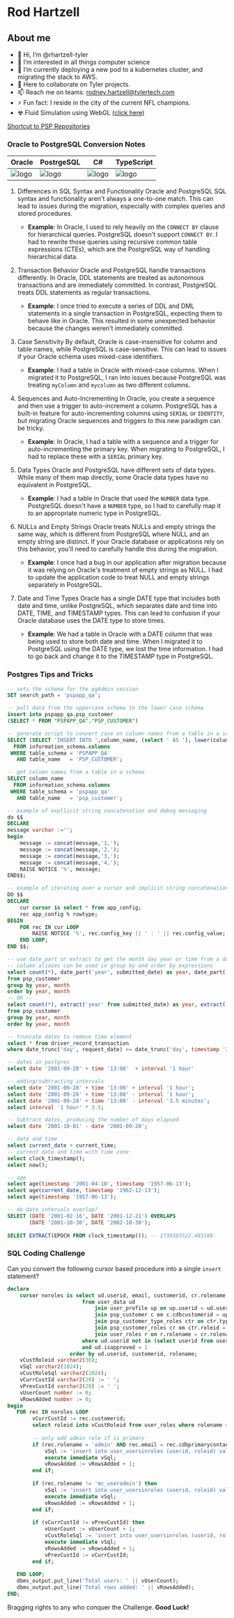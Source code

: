 # Rod Hartzell 

## About me
- 👋 Hi, I’m @rhartzell-tyler
- 👀 I’m interested in all things computer science
- 🌱 I’m currently deploying a new pod to a kubernetes cluster, and migrating the stack to AWS.
- 💞️ Here to collaborate on Tyler projects.
- 📫 Reach me on teams: rodney.hartzell@tylertech.com
- ⚡ Fun fact: I reside in the city of the current NFL champions.
- ☢ Fluid Simulation using WebGL [(click here)](https://rhartzell-tyler.github.io/)

[Shortcut to PSP Repositories](https://github.com/orgs/tyler-technologies-dsd/teams/pre-employment-screening-program/repositories)
<!---
rhartzell-tyler/rhartzell-tyler is a ✨ special ✨ repository because its `README.md` (this file) appears on your GitHub profile.
You can click the Preview link to take a look at your changes.
--->
### Oracle to PostgreSQL Conversion Notes
| Oracle | PostrgeSQL | C# | TypeScript |
--------|-------------|----|-------------
|![logo](https://www.siebelhub.com/main/wp-content/uploads/2015/09/oracle-logo.png)|![logo](https://raw.githubusercontent.com/docker-library/docs/01c12653951b2fe592c1f93a13b4e289ada0e3a1/postgres/logo.png)|![logo](https://careerkarma.com/blog/wp-content/uploads/2019/05/c-logo.png)|![logo](https://www.pngrepo.com/png/354479/180/typescript.png)|

1. Differences in SQL Syntax and Functionality
Oracle and PostgreSQL SQL syntax and functionality aren't always a one-to-one match. This can lead to issues during the migration, especially with complex queries and stored procedures.
    - __Example__: In Oracle, I used to rely heavily on the `CONNECT BY` clause for hierarchical queries. PostgreSQL doesn't support `CONNECT BY`. I had to rewrite those queries using recursive common table expressions (CTEs), which are the PostgreSQL way of handling hierarchical data.

3. Transaction Behavior
Oracle and PostgreSQL handle transactions differently. In Oracle, DDL statements are treated as autonomous transactions and are immediately committed. In contrast, PostgreSQL treats DDL statements as regular transactions.
    - __Example__: I once tried to execute a series of DDL and DML statements in a single transaction in PostgreSQL, expecting them to behave like in Oracle. This resulted in some unexpected behavior because the changes weren't immediately committed.

3. Case Sensitivity
By default, Oracle is case-insensitive for column and table names, while PostgreSQL is case-sensitive. This can lead to issues if your Oracle schema uses mixed-case identifiers.
    - __Example__: I had a table in Oracle with mixed-case columns. When I migrated it to PostgreSQL, I ran into issues because PostgreSQL was treating `myColumn` and `mycolumn` as two different columns.
4. Sequences and Auto-Incrementing
In Oracle, you create a sequence and then use a trigger to auto-increment a column. PostgreSQL has a built-in feature for auto-incrementing columns using `SERIAL` or `IDENTITY`, but migrating Oracle sequences and triggers to this new paradigm can be tricky.
    - __Example__: In Oracle, I had a table with a sequence and a trigger for auto-incrementing the primary key. When migrating to PostgreSQL, I had to replace these with a `SERIAL` primary key.
5. Data Types
Oracle and PostgreSQL have different sets of data types. While many of them map directly, some Oracle data types have no equivalent in PostgreSQL.
    - __Example__: I had a table in Oracle that used the `NUMBER` data type. PostgreSQL doesn't have a `NUMBER` type, so I had to carefully map it to an appropriate numeric type in PostgreSQL.
6. NULLs and Empty Strings
Oracle treats NULLs and empty strings the same way, which is different from PostgreSQL where NULL and an empty string are distinct. If your Oracle database or applications rely on this behavior, you'll need to carefully handle this during the migration.
    - __Example__: I once had a bug in our application after migration because it was relying on Oracle's treatment of empty strings as NULL. I had to update the application code to treat NULL and empty strings separately in PostgreSQL.
7. Date and Time Types
Oracle has a single DATE type that includes both date and time, unlike PostgreSQL, which separates date and time into DATE, TIME, and TIMESTAMP types. This can lead to confusion if your Oracle database uses the DATE type to store times.
    - __Example__: We had a table in Oracle with a DATE column that was being used to store both date and time. When I migrated it to PostgreSQL using the DATE type, we lost the time information. I had to go back and change it to the TIMESTAMP type in PostgreSQL.

### Postgres Tips and Tricks
```sql
-- sets the schema for the pgAdmin session
SET search_path = 'pspapp_qa';

-- pull data from the uppercase schema to the lower case schema
insert into pspapp_qa.psp_customer 
(SELECT * FROM "PSPAPP_QA"."PSP_CUSTOMER")

-- generate script to convert case on column names from a table in a schema
SELECT (SELECT 'INSERT INTO ',column_name, (select ' AS '), lower(column_name), (select ', ')
  FROM information_schema.columns
 WHERE table_schema = 'PSPAPP_QA'
   AND table_name   = 'PSP_CUSTOMER';

-- get column names from a table in a schema
SELECT column_name
  FROM information_schema.columns
 WHERE table_schema = 'pspapp_qa'
   AND table_name   = 'psp_customer';

-- example of expllicit string concatenation and debug messaging
do $$
DECLARE
message varchar :='';
begin
	message := concat(message,'1,');
	message := concat(message,'2,');
	message := concat(message,'3,');
	message := concat(message,'4,');
	RAISE NOTICE '%', message;
END$$;

-- example of iterating over a cursor and implicit string concatenation
DO $$
DECLARE
	cur cursor is select * from app_config;
	rec app_config % rowtype;
BEGIN
	FOR rec IN cur LOOP
		RAISE NOTICE '%', rec.config_key || ' : ' || rec.config_value;
	END LOOP;
END $$;

-- use date_part or extract to get the month day year or time from a date value
-- column aliases can be used in group by and order by expressions
select count(*), date_part('year', submitted_date) as year, date_part('month', submitted_date) as month
from psp_customer
group by year, month
order by year, month
-- OR --
select count(*), extract('year' from submitted_date) as year, extract('month' from submitted_date) as month
from psp_customer
group by year, month
order by year, month

-- truncate dates to remove time element
select * from driver_record_transaction
where date_trunc('day', request_date) >= date_trunc('day', timestamp '2024-09-01');

-- dates in postgres
select date '2001-09-28' + time '13:00'  + interval '1 hour'

-- adding/subtracting intervals
select date '2001-09-28' + time '13:00' + interval '1 hour';
select date '2001-09-28' + time '13:00' - interval '1 hour';
select date '2001-09-28' + time '13:00' - interval '3.5 minutes';
select interval '1 hour' * 3.5;

-- Subtract dates, producing the number of days elapsed
select date '2001-10-01' - date '2001-09-28';

-- date and time
select current_date + current_time;
-- current date and time with time zone
select clock_timestamp();
select now();

-- age
select age(timestamp '2001-04-10', timestamp '1957-06-13');
select age(current_date, timestamp '1962-12-13');
select age(timestamp '1957-06-13');

-- do date intervals overlap?
SELECT (DATE '2001-02-16', DATE '2001-12-21') OVERLAPS
       (DATE '2001-10-30', DATE '2002-10-30');
	   
SELECT EXTRACT(EPOCH FROM clock_timestamp()); -- 1730383522.483188

```

### SQL Coding Challenge
Can you convert the following cursor based procedure into a single `insert` statement?

```sql
declare
    cursor noroles is select ud.userid, email, customerid, cr.rolename, r.roleid,c.cdbprimarycontactemail
                        from user_data ud
                            join user_profile up on up.userid = ud.userid
                            join psp_customer c on c.cdbcustomerid = up.customerid
                            join psp_customer_type_roles ctr on ctr.typeid = c.typeid
                            join psp_customer_roles cr on ctr.roleid = cr.roleid
                            join user_roles r on r.rolename = cr.rolename
                        where ud.userid not in (select userid from user_usersinroles)
                        and ud.isapproved = 1
                    order by ud.userid, customerid, rolename;
    vCustRoleid varchar2(36);
    vSql varchar2(1024);
    vCustRoleSql varchar2(1024);
    vCurrCustId varchar2(20) := ' ';
    vPrevCustId varchar2(20) := ' ';
    vUserCount number := 0;
    vRowsAdded number := 0;
begin
   FOR rec IN noroles LOOP
        vCurrCustId := rec.customerid;
        select roleid into vCustRoleid from user_roles where rolename = rec.customerid;
        
        -- only add admin role if is primary
        if (rec.rolename = 'admin' AND rec.email = rec.cdbprimarycontactemail) then
            vSql := 'insert into user_usersinroles (userid, roleid) values (''' || rec.userid || ''', ''' || rec.roleid || ''')';
            execute immediate vSql;
            vRowsAdded := vRowsAdded + 1;
        end if;
        
        if (rec.rolename != 'mc_useradmin') then
            vSql := 'insert into user_usersinroles (userid, roleid) values (''' || rec.userid || ''', ''' || rec.roleid || ''')';
            execute immediate vSql;
            vRowsAdded := vRowsAdded + 1;
        end if;
        
        if (vCurrCustId != vPrevCustId) then
            vUserCount := vUserCount + 1;
            vCustRoleSql := 'insert into user_usersinroles (userid, roleid) values (''' || rec.userid || ''', ''' || vCustRoleId || ''')';
            execute immediate vSql;
            vRowsAdded := vRowsAdded + 1;
            vPrevCustId := vCurrCustId;
        end if;
        
   END LOOP;
   dbms_output.put_line('Total users: ' || vUserCount);
   dbms_output.put_line('Total rows added: ' || vRowsAdded);
END;
```
Bragging rights to any who conquer the Challenge. __Good Luck!__
